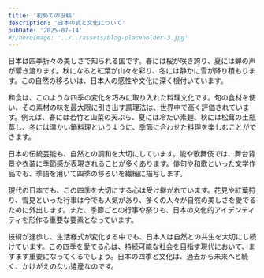 ```yaml
---
title: '初めての投稿'
description: '日本の式と文化について'
pubDate: '2025-07-14'
#//heroImage: '../../assets/blog-placeholder-3.jpg'
---
```


日本は四季折々の美しさで知られる国です。春には桜が咲き誇り、夏には蝉の声が響き渡ります。秋になると紅葉が山々を彩り、冬には静かに雪が降り積もります。この自然の移ろいは、日本人の感性や文化に深く根付いています。

和食は、このような四季の変化を巧みに取り入れた料理文化です。旬の食材を使い、その素材の味を最大限に引き出す調理法は、世界中で高く評価されています。例えば、春には若竹と山菜の天ぷら、夏には冷たい素麺、秋には松茸の土瓶蒸し、冬には温かい鍋料理というように、季節に合わせた料理を楽しむことができます。

日本の伝統芸能も、自然との調和を大切にしています。能や歌舞伎では、舞台背景や衣装に季節感が表現されることが多くあります。俳句や和歌といった文学作品でも、季語を用いて四季の移ろいを繊細に描写します。

現代の日本でも、この四季を大切にする心は受け継がれています。花見や紅葉狩り、雪見といった行事は今でも人気があり、多くの人々が自然の美しさを愛でるために外出します。また、季節ごとの行事や祭りも、日本の文化的アイデンティティを形作る重要な要素となっています。

技術が進歩し、生活様式が変化する中でも、日本人は自然との共生を大切にし続けています。この四季を愛でる心は、持続可能な社会を目指す現代において、ますます重要になってくるでしょう。日本の四季と文化は、過去から未来へと続く、かけがえのない遺産なのです。
